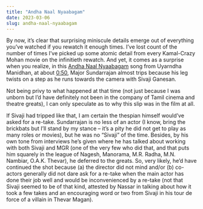 ```yaml
---
title: "Andha Naal Nyaabagam"
date: 2023-03-06
slug: andha-naal-nyaabagam
---
```


By now, it’s clear that surprising miniscule details emerge out of everything
you’ve watched if you rewatch it enough times. I’ve lost count of the number of
times I’ve picked up some atomic detail from every Kamal-Crazy Mohan movie on
the infinitieth rewatch. And yet, it comes as a surprise when you realize, in
this
[Andha Naal Nyaabagam](https://href.li/?https://www.youtube.com/watch?v=VtrnHY21zZw&ab_channel=APInternational)
song from Uyarndha Manidhan, at about
[0:50](https://href.li/?https://youtu.be/VtrnHY21zZw?t=47), Major Sundarrajan
almost trips because his leg twists on a step as he runs towards the camera with
Sivaji Ganesan.

Not being privy to what happened at that time (not just because I was unborn but
I’d have definitely not been in the company of Tamil cinema and theatre greats),
I can only speculate as to why this slip was in the film at all.

If Sivaji had tripped like that, I am certain the thespian himself would’ve
asked for a re-take. Sundarrajan is no less of an actor (I know, bring the
brickbats but I’ll stand by my stance – it’s a pity he did not get to play as
many roles or movies), but he was no “Sivaji” of the time. Besides, by his own
tone from interviews he’s given where he has talked about working with both
Sivaji and MGR (one of the very few who did that, and that puts him squarely in
the league of Nagesh, Manorama, M.R. Radha, M.N. Nambiar, O.A.K. Thevar), he
deferred to the greats. So, very likely, he’d have continued the shot because
(a) the director did not mind and/or (b) co-actors generally did not dare ask
for a re-take when the main actor has done their job well and would be
inconvenienced by a re-take (not that Sivaji seemed to be of that kind, attested
by Nassar in talking about how it took a few takes and an encouraging word or
two from Sivaji in his tour de force of a villain in Thevar Magan).
